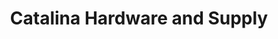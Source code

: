 ---
title: "Catalina Hardware and Supply"
url: /catalina/catalina-hardware-and-supply/
shop: hardware
---